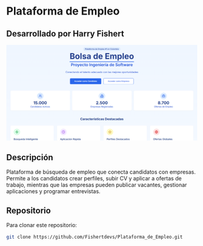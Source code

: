 # Plataforma de Empleo

## Desarrollado por Harry Fishert


![alt text](image.png)

## Descripción

Plataforma de búsqueda de empleo que conecta candidatos con empresas. Permite a los candidatos crear perfiles, subir CV y aplicar a ofertas de trabajo, mientras que las empresas pueden publicar vacantes, gestionar aplicaciones y programar entrevistas.

## Repositorio

Para clonar este repositorio:

```bash
git clone https://github.com/Fishertdevs/Plataforma_de_Empleo.git



